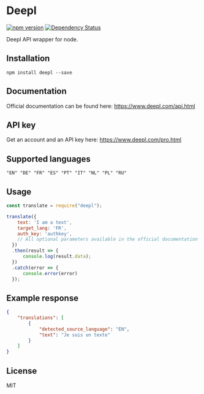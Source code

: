 # Deepl

[![npm version](https://img.shields.io/npm/v/deepl.svg)](https://www.npmjs.com/package/deepl)
[![Dependency Status](https://david-dm.org/funkyremi/deepl.svg)](https://david-dm.org/funkyremi/deepl)

Deepl API wrapper for node.

## Installation
```
npm install deepl --save
```

## Documentation

Official documentation can be found here: https://www.deepl.com/api.html

## API key

Get an account and an API key here: https://www.deepl.com/pro.html

## Supported languages

`"EN" "DE" "FR" "ES" "PT" "IT" "NL" "PL" "RU"`

## Usage

``` js
const translate = require("deepl");

translate({
    text: 'I am a text',
    target_lang: 'FR',
    auth_key: 'authkey',
    // All optional parameters available in the official documentation can be defined here as well.
  })
  .then(result => {
      console.log(result.data);
  })
  .catch(error => {
      console.error(error)
  });
```

## Example response

```json
{
    "translations": [
        {
            "detected_source_language": "EN",
            "text": "Je suis un texte"
        }
    ]
}
```

## License

MIT
